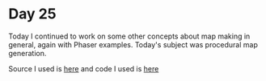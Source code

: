 # Day 25

Today I continued to work on some other concepts about map making in general, again with Phaser examples. Today's subject was procedural map generation.

Source I used is [here](https://itnext.io/modular-game-worlds-in-phaser-3-tilemaps-3-procedural-dungeon-3bc19b841cd) and code I used is [here](https://github.com/mikewesthad/phaser-3-tilemap-blog-posts/tree/master/examples/post-3)
